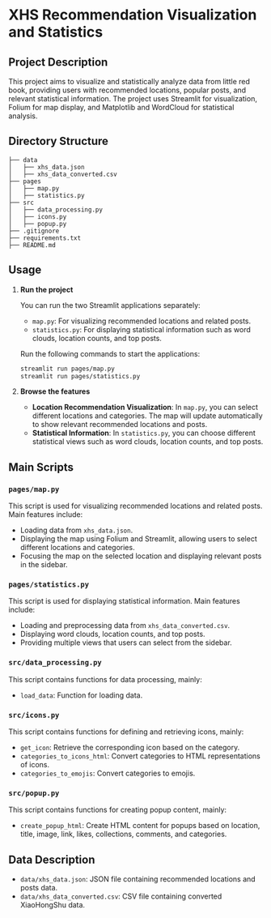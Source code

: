 # XHS Recommendation Visualization and Statistics

## Project Description

This project aims to visualize and statistically analyze data from little red book, providing users with recommended locations, popular posts, and relevant statistical information. The project uses Streamlit for visualization, Folium for map display, and Matplotlib and WordCloud for statistical analysis.

## Directory Structure

```
├── data
│   ├── xhs_data.json
│   ├── xhs_data_converted.csv
├── pages
│   ├── map.py
│   ├── statistics.py
├── src
│   ├── data_processing.py
│   ├── icons.py
│   ├── popup.py
├── .gitignore
├── requirements.txt
├── README.md
```

## Usage

1. **Run the project**

   You can run the two Streamlit applications separately:

   - `map.py`: For visualizing recommended locations and related posts.
   - `statistics.py`: For displaying statistical information such as word clouds, location counts, and top posts.

   Run the following commands to start the applications:

   ```sh
   streamlit run pages/map.py
   streamlit run pages/statistics.py
   ```

2. **Browse the features**

   - **Location Recommendation Visualization**: In `map.py`, you can select different locations and categories. The map will update automatically to show relevant recommended locations and posts.
   - **Statistical Information**: In `statistics.py`, you can choose different statistical views such as word clouds, location counts, and top posts.

## Main Scripts

### `pages/map.py`

This script is used for visualizing recommended locations and related posts. Main features include:

- Loading data from `xhs_data.json`.
- Displaying the map using Folium and Streamlit, allowing users to select different locations and categories.
- Focusing the map on the selected location and displaying relevant posts in the sidebar.

### `pages/statistics.py`

This script is used for displaying statistical information. Main features include:

- Loading and preprocessing data from `xhs_data_converted.csv`.
- Displaying word clouds, location counts, and top posts.
- Providing multiple views that users can select from the sidebar.

### `src/data_processing.py`

This script contains functions for data processing, mainly:

- `load_data`: Function for loading data.

### `src/icons.py`

This script contains functions for defining and retrieving icons, mainly:

- `get_icon`: Retrieve the corresponding icon based on the category.
- `categories_to_icons_html`: Convert categories to HTML representations of icons.
- `categories_to_emojis`: Convert categories to emojis.

### `src/popup.py`

This script contains functions for creating popup content, mainly:

- `create_popup_html`: Create HTML content for popups based on location, title, image, link, likes, collections, comments, and categories.

## Data Description

- `data/xhs_data.json`: JSON file containing recommended locations and posts data.
- `data/xhs_data_converted.csv`: CSV file containing converted XiaoHongShu data.